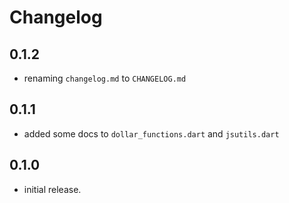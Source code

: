 # Changelog

## 0.1.2
- renaming `changelog.md` to `CHANGELOG.md`

## 0.1.1
- added some docs to `dollar_functions.dart` and `jsutils.dart`

## 0.1.0
- initial release.
